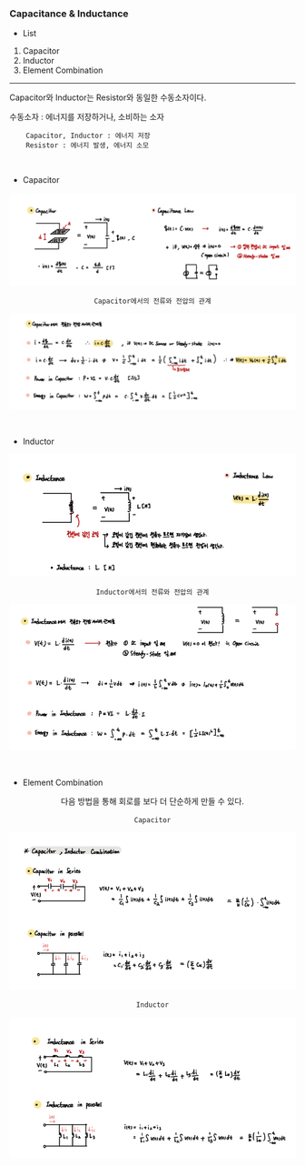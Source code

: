 ### Capacitance & Inductance

- List 

1. Capacitor
2. Inductor
3. Element Combination 

---

Capacitor와 Inductor는 Resistor와 동일한 수동소자이다.

수동소자 : 에너지를 저장하거나, 소비하는 소자

        Capacitor, Inductor : 에너지 저장
        Resistor : 에너지 발생, 에너지 소모 

<br>

- Capacitor

<div align="center">

![img.png](img/img.png)

`Capacitor에서의 전류와 전압의 관계`

![img_1.png](img/img_1.png)

</div>

<br>

- Inductor

<div align="center">

![img_2.png](img/img_2.png)

`Inductor에서의 전류와 전압의 관계`

![img_3.png](img/img_3.png)

</div>

<br>

- Element Combination 

<div align="center">

다음 방법을 통해 회로를 보다 더 단순하게 만들 수 있다.

`Capacitor`

![img_4.png](img/img_4.png)

`Inductor`

![img.png](img/img8.png)

</div>

<br>
